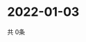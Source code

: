 # 2022-01-03
  共 0条

  <!-- BEGIN -->
  <!-- 最后更新时间Mon Jan 03 2022 17:16:09 GMT+0000 (Coordinated Universal Time) -->
  
  <!-- END -->
  
  